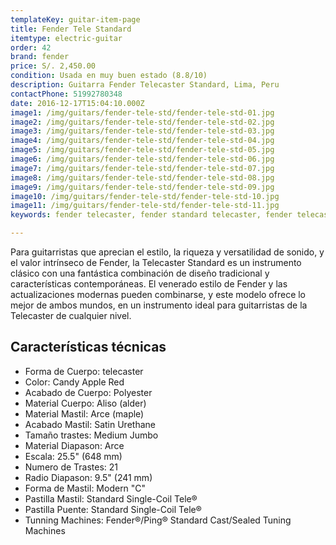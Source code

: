 ```yaml
---
templateKey: guitar-item-page
title: Fender Tele Standard
itemtype: electric-guitar
order: 42
brand: fender
price: S/. 2,450.00
condition: Usada en muy buen estado (8.8/10)
description: Guitarra Fender Telecaster Standard, Lima, Peru
contactPhone: 51992780348
date: 2016-12-17T15:04:10.000Z
image1: /img/guitars/fender-tele-std/fender-tele-std-01.jpg
image2: /img/guitars/fender-tele-std/fender-tele-std-02.jpg
image3: /img/guitars/fender-tele-std/fender-tele-std-03.jpg
image4: /img/guitars/fender-tele-std/fender-tele-std-04.jpg
image5: /img/guitars/fender-tele-std/fender-tele-std-05.jpg
image6: /img/guitars/fender-tele-std/fender-tele-std-06.jpg
image7: /img/guitars/fender-tele-std/fender-tele-std-07.jpg
image8: /img/guitars/fender-tele-std/fender-tele-std-08.jpg
image9: /img/guitars/fender-tele-std/fender-tele-std-09.jpg
image10: /img/guitars/fender-tele-std/fender-tele-std-10.jpg
image11: /img/guitars/fender-tele-std/fender-tele-std-11.jpg
keywords: fender telecaster, fender standard telecaster, fender telecaster, fender telecaster

---
```

Para guitarristas que aprecian el estilo, la riqueza y versatilidad de sonido, y el valor intrínseco de Fender, la Telecaster Standard es un instrumento clásico con una fantástica combinación de diseño tradicional y características contemporáneas. El venerado estilo de Fender y las actualizaciones modernas pueden combinarse, y este modelo ofrece lo mejor de ambos mundos, en un instrumento ideal para guitarristas de la Telecaster de cualquier nivel. 

## Características técnicas

* Forma de Cuerpo: telecaster
* Color: Candy Apple Red
* Acabado de Cuerpo: Polyester
* Material Cuerpo: Aliso (alder)
* Material Mastil: Arce (maple)
* Acabado Mastil: Satin Urethane
* Tamaño trastes: Medium Jumbo
* Material Diapason: Arce
* Escala: 25.5" (648 mm)
* Numero de Trastes: 21
* Radio Diapason: 9.5" (241 mm)
* Forma de Mastil: Modern "C"
* Pastilla Mastil: Standard Single-Coil Tele®
* Pastilla Puente: Standard Single-Coil Tele®
* Tunning Machines: Fender®/Ping® Standard Cast/Sealed Tuning Machines